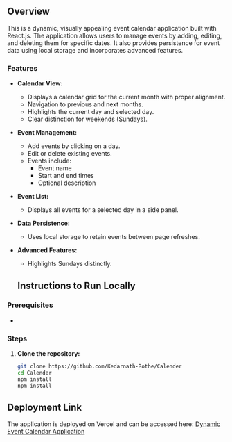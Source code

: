 ## Overview
This is a dynamic, visually appealing event calendar application built with React.js. The application allows users to manage events by adding, editing, and deleting them for specific dates. It also provides persistence for event data using local storage and incorporates advanced features.

### Features
- **Calendar View:**
  - Displays a calendar grid for the current month with proper alignment.
  - Navigation to previous and next months.
  - Highlights the current day and selected day.
  - Clear distinction for weekends (Sundays).

- **Event Management:**
  - Add events by clicking on a day.
  - Edit or delete existing events.
  - Events include:
    - Event name
    - Start and end times
    - Optional description

- **Event List:**
  - Displays all events for a selected day in a side panel.

- **Data Persistence:**
  - Uses local storage to retain events between page refreshes.

- **Advanced Features:**
  - Highlights Sundays distinctly.

  ## Instructions to Run Locally

### Prerequisites
- 

### Steps
1. **Clone the repository:**
   ```bash
   git clone https://github.com/Kedarnath-Rothe/Calender
   cd Calender
   npm install
   npm install

## Deployment Link
The application is deployed on Vercel and can be accessed here:
[Dynamic Event Calendar Application](https://digital-calender.vercel.app/)
